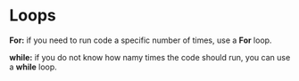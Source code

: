 # Loops

**For:** if you need to run code a specific number of times, use a **For** loop.

**while:** if you do not know how namy times the code should run, you can use a **while** loop.

